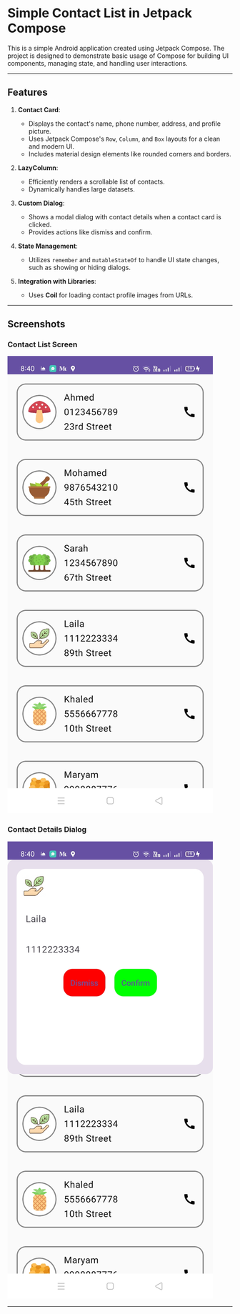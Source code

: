 # Simple Contact List in Jetpack Compose

This is a simple Android application created using Jetpack Compose. The project is designed to demonstrate basic usage of Compose for building UI components, managing state, and handling user interactions.

---

## Features

1. **Contact Card**:

   - Displays the contact's name, phone number, address, and profile picture.
   - Uses Jetpack Compose's `Row`, `Column`, and `Box` layouts for a clean and modern UI.
   - Includes material design elements like rounded corners and borders.

2. **LazyColumn**:

   - Efficiently renders a scrollable list of contacts.
   - Dynamically handles large datasets.

3. **Custom Dialog**:

   - Shows a modal dialog with contact details when a contact card is clicked.
   - Provides actions like dismiss and confirm.

4. **State Management**:

   - Utilizes `remember` and `mutableStateOf` to handle UI state changes, such as showing or hiding dialogs.

5. **Integration with Libraries**:
   - Uses **Coil** for loading contact profile images from URLs.

---

## Screenshots

### Contact List Screen

![Contact List Screen](screenshots/contact_list_screen.jpeg)

### Contact Details Dialog

![Contact Details Dialog](screenshots/contact_details_dialog.jpeg)

---

